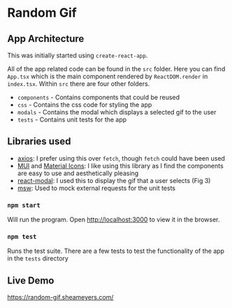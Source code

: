 # Random Gif

## App Architecture

This was initially started using `create-react-app`.

All of the app related code can be found in the `src` folder.  Here you can find `App.tsx` which is the main component rendered by `ReactDOM.render` in `index.tsx`.
Within `src` there are four other folders.

- `components` - Contains components that could be reused
- `css` - Contains the css code for styling the app
- `modals` - Contains the modal which displays a selected gif to the user
- `tests` - Contains unit tests for the app

## Libraries used

- [axios](https://www.npmjs.com/package/axios): I prefer using this over `fetch`, though `fetch` could have been used 
- [MUI](https://www.npmjs.com/package/@mui/material) and [Material Icons](https://www.npmjs.com/package/@mui/icons-material): I like using this library as I find the components are easy to use and aesthetically pleasing
- [react-modal](https://www.npmjs.com/package/react-modal): I used this to display the gif that a user selects (Fig 3)
- [msw](https://www.npmjs.com/package/msw): Used to mock external requests for the unit tests

### `npm start`

Will run the program. Open [http://localhost:3000](http://localhost:3000) to view it in the browser.

### `npm test`

Runs the test suite.  There are a few tests to test the functionality of the app in the `tests` directory

## Live Demo

https://random-gif.sheameyers.com/
